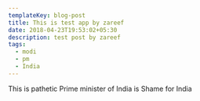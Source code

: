 ```yaml
---
templateKey: blog-post
title: This is test app by zareef
date: 2018-04-23T19:53:02+05:30
description: test post by zareef
tags:
  - modi
  - pm
  - India
---
```

This is pathetic Prime minister of India is Shame for India
